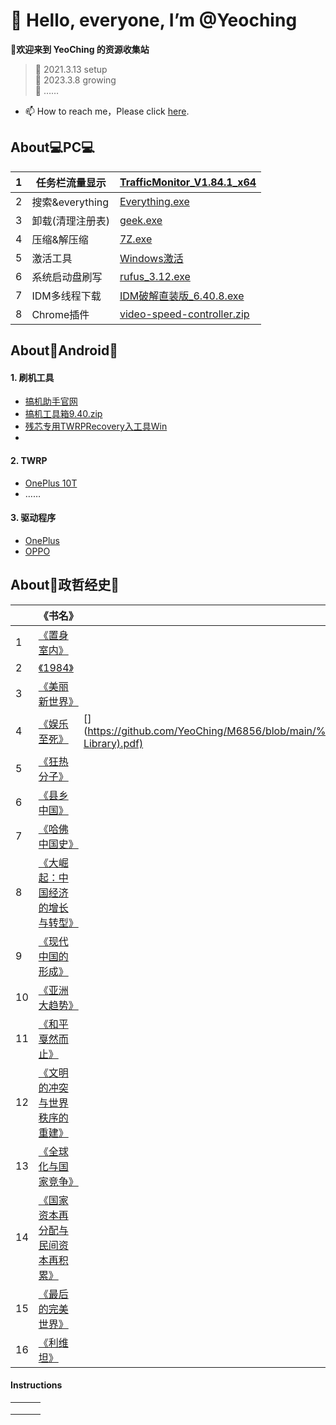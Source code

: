 # 👋 Hello, everyone, I’m @Yeoching
**👀欢迎来到 YeoChing 的资源收集站**
    
>🌱 2021.3.13 setup  
>🌱 2023.3.8 growing  
>🌱 ……
- 📫 How to reach me，Please click [here](http://www.coolapk.com/u/2483998).   
 
## About💻PC💻
|1|任务栏流量显示| [TrafficMonitor_V1.84.1_x64](https://voohlly.lanzoue.com/ivQrQ0pm0bgf)|
|---|---|---|
|2|搜索&everything|[Everything.exe](https://voohlly.lanzoue.com/itdvkmqnr2f)|
|3|卸载(清理注册表)|[geek.exe](https://voohlly.lanzoue.com/i2FWH0lpyoza)|
|4|压缩&解压缩|[7Z.exe](https://voohlly.lanzoue.com/iYSfwmqnyrc)|
|5|激活工具|[Windows激活](https://voohlly.lanzoue.com/ia6Mkmruhde)|
|6|系统启动盘刷写|[rufus_3.12.exe](https://voohlly.lanzoue.com/iNT8tmqnm2f)|
|7|IDM多线程下载|[IDM破解直装版_6.40.8.exe](https://voohlly.lanzoue.com/iyo2v0pm4m8h)|
|8|Chrome插件|[video-speed-controller.zip](https://voohlly.lanzoue.com/irVXs0pm4l8b)|

## About🤖Android🤖
#### 1. 刷机工具
  - [搞机助手官网](https://lsdy.top/gjzs)
  - [搞机工具箱9.40.zip](https://voohlly.lanzoue.com/idm5F0pm4lfi)
  - [残芯专用TWRPRecovery入工具Win](https://voohlly.lanzoue.com/iq0FLm90swb)
  - []()
#### 2. TWRP              
  - [OnePlus 10T]()
  - ……

#### 3. 驱动程序              
  - [OnePlus]()
  - [OPPO]()


## About📖政哲经史📖

| |《书名》|🔗本站链接🔗|Keywords|
|---|---|---|---|
|1|[《置身室内》](https://voohlly.lanzoue.com/i7MVU0qbo3lg)|[](https://github.com/YeoChing/M6856/blob/ff6483e36971564059edb71c549f14c1710d722f/%E7%BD%AE%E8%BA%AB%E4%BA%8B%E5%86%85%20_%20%E4%B8%AD%E5%9B%BD%E6%94%BF%E5%BA%9C%E4%B8%8E%E7%BB%8F%E6%B5%8E%E5%8F%91%E5%B1%95_%E5%85%B0%E5%B0%8F%E6%AC%A2_zhelper-search.pdf)||
|2|[《1984》]()||
|3|[《美丽新世界》]()||
|4|[《娱乐至死》](https://voohlly.lanzoue.com/iZLTi0qbnkta)|[](https://github.com/YeoChing/M6856/blob/main/%E5%AA%92%E4%BB%8B%E6%89%B9%E8%AF%84%E4%B8%89%E9%83%A8%E6%9B%B2%EF%BC%9A%E5%A8%B1%E4%B9%90%E8%87%B3%E6%AD%BB%2B%E7%AB%A5%E5%B9%B4%E7%9A%84%E6%B6%88%E9%80%9D%2B%E6%8A%80%E6%9C%AF%E5%9E%84%E6%96%AD%EF%BC%88%E5%A5%97%E8%A3%85%E5%85%B13%E5%86%8C%EF%BC%89%EF%BC%88%E6%B3%A2%E6%96%AF%E6%9B%BC%E2%80%9C%E5%AA%92%E4%BB%8B%E6%89%B9%E8%AF%84%E4%B8%89%E9%83%A8%E6%9B%B2%E2%80%9D%EF%BC%89%20(%E5%B0%BC...%20(Z-Library).pdf)||
|5|[《狂热分子》](https://voohlly.lanzoue.com/i2FI10qbnkpg)|[](https://github.com/YeoChing/M6856/blob/ff6483e36971564059edb71c549f14c1710d722f/%E7%8B%82%E7%83%AD%E5%88%86%E5%AD%90%EF%BC%9A%E7%A0%81%E5%A4%B4%E5%B7%A5%E4%BA%BA%E5%93%B2%E5%AD%A6%E5%AE%B6%E7%9A%84%E6%B2%89%E6%80%9D%E5%BD%95%20(%E3%80%94%E7%BE%8E%E3%80%95%E5%9F%83%E9%87%8C%E5%85%8B%C2%B7%E9%9C%8D%E5%BC%97%E8%91%97%EF%BC%9B%E6%A2%81%E6%B0%B8%E5%AE%89%E8%AF%91)%20(Z-Library).pdf)||
|6|[《县乡中国》](https://voohlly.lanzoue.com/iJCvb0qbnmfi)|[](https://github.com/YeoChing/M6856/blob/main/%E5%8E%BF%E4%B9%A1%E4%B8%AD%E5%9B%BD.pdf)||
|7|[《哈佛中国史》](https://voohlly.lanzoue.com/iQbWc0qbnrjc)|||
|8|[《大崛起：中国经济的增长与转型》](https://voohlly.lanzoue.com/iD8PG0qbnmbe)||
|9|[《现代中国的形成》]()|||
|10|[《亚洲大趋势》]()|||
|11|[《和平戛然而止》]()|||
|12|[《文明的冲突与世界秩序的重建》](https://voohlly.lanzoue.com/iDgXG0qbnrxg)|[](https://github.com/YeoChing/M6856/blob/main/%E6%96%87%E6%98%8E%E7%9A%84%E5%86%B2%E7%AA%81%E4%B8%8E%E4%B8%96%E7%95%8C%E7%A7%A9%E5%BA%8F%E7%9A%84%E9%87%8D%E5%BB%BA.pdf)|xxxx||
|13|[《全球化与国家竞争》](https://voohlly.lanzoue.com/ibFeh0qbo4of)|[](https://github.com/YeoChing/M6856/blob/ff6483e36971564059edb71c549f14c1710d722f/%E5%85%A8%E7%90%83%E5%8C%96%E4%B8%8E%E5%9B%BD%E5%AE%B6%E7%AB%9E%E4%BA%89%EF%BC%9A%E6%96%B0%E5%85%B4%E4%B8%83%E5%9B%BD%E6%AF%94%E8%BE%83%E7%A0%94%E7%A9%B6%EF%BC%88%E6%B8%A9%E9%93%81%E5%86%9B%E6%95%99%E6%8E%88%E5%9B%A2%E9%98%9F%E5%8E%86%E6%97%B6%E5%8D%81%E5%B9%B4%E6%88%90%E6%9E%9C%EF%BC%8C%E6%8F%AD%E7%A4%BA%E9%87%91%E8%9E%8D%E5%85%A8%E7%90%83%E5%8C%96%E7%9A%84%E6%9C%AC%E8%B4%A8%EF%BC%8C%E6%8E%A2%E5%AF%BB%E5%8F%91%E5%B1%95%E4%B8%AD%E5%9B%BD%E5%AE%B6%E7%9A%84%E7%AA%81%E5%9B%B4%E4%B9%8B%E8%B7%AF%EF%BC%8C%E7%BB%A7%E5%85%AB%E6%AC%A1%E5%8D%B1%E6%9C%BA%E3%80%81%E5%8E%BB%E4%BE%9D%E9%99%84%E3%80%81%E8%A7%A3%E6%9E%84%E7%8E%B0%E4%BB%A3%E5%8C%96%E5%90%8E%E9%87%8D%E7%A3%85%E5%8A%9B.pdf)||
|14|[《国家资本再分配与民间资本再积累》](https://voohlly.lanzoue.com/ij5fS0qbo56d)|[](https://github.com/YeoChing/M6856/blob/main/%E5%9B%BD%E5%AE%B6%E8%B5%84%E6%9C%AC%E5%86%8D%E5%88%86%E9%85%8D%E4%B8%8E%E6%B0%91%E9%97%B4%E8%B5%84%E6%9C%AC%E5%86%8D%E7%A7%AF%E7%B4%AF_%E6%B8%A9%E9%93%81%E5%86%9B_zhelper-search.pdf)||
|15|[《最后的完美世界》](https://voohlly.lanzoue.com/iCUEk0qbnqah)||
|16|[《利维坦》](https://voohlly.lanzoue.com/i6LTn0qbnryh)||   ||

#### Instructions

|   |   |   |
|---|---|---|
|   |   |   |
|   |   |   |
|   |   |   |

<!---
@TopolerMay a ✨ special ✨ repository because its `README.md` (this file) appears on your GitHub profile.
You can click the Preview link to take a look at your changes.
--->
